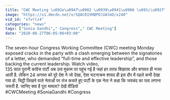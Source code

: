 ```yaml
---
title: "CWC Meeting \u092e\u0947\u0902 \u0939\u0941\u0906 \u091c\u092f\u091a\u0902\u0926 \u0915\u093e \u091c\u093f\u0915\u094d\u0930, Sonia Gandhi \u0915\u094d\u092f\u094b\u0902 \u0939\u0941\u0908\u0902 \u0928\u093e\u0930\u093e\u091c? \u0935\u0928\u0907\u0902\u0921\u093f\u092f\u093e \u0939\u093f\u0902\u0926\u0940"
image: "https://s1.dmcdn.net/v/SQAC01VHBPOlUAlmO/x240"
vid_id: "x7vrlz4"
categories: "news"
tags: ["Sonia Gandhi"," Congress"," CWC Meeting"]
date: "2020-08-27T06:05:06+03:00"
---
```

The seven-hour Congress Working Committee (CWC) meeting Monday exposed cracks in the party  with a clash emerging between the signatories of a letter, who demanded “full-time and effective leadership”, and those backing the current leadership. Watch video,  <br>135 साल पुरानी कांग्रेस पार्टी अब उस मुकाम पर पहुंच गई है जहां हर तरफ बिखराव और बगावत ही नजर आती है. लेकिन 24 अगस्त को पूरे देश ने जो देखा, ऐसा घटनाक्रम शायद ही इस दौर में पहले कभी देखा गया हो. चिट्ठी लिखने वाले नेताओं पर तंज कसते हुए पार्टी के एक नेता ने कहा कि जयचंद का पता लगाना जरूरी है.  जानिए क्या है पूरा मामला? देखें वीडियो  <br>#CWCMeeting #SoniaGandhi #Congress
